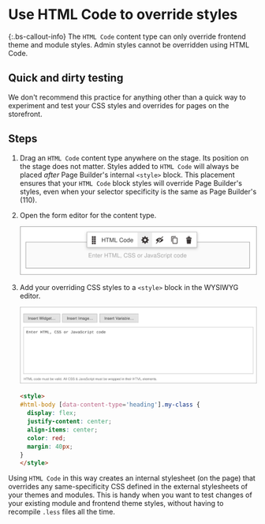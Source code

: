 # Use HTML Code to override styles

{:.bs-callout-info}
The `HTML Code` content type can only override frontend theme and module styles. Admin styles cannot be overridden using HTML Code.

## Quick and dirty testing

We don't recommend this practice for anything other than a quick way to experiment and test your CSS styles and overrides for pages on the storefront.

## Steps

1. Drag an `HTML Code` content type anywhere on the stage. Its position on the stage does not matter. Styles added to `HTML Code` will always be placed _after_ Page Builder's internal `<style>` block. This placement ensures that your `HTML Code` block styles will override Page Builder's styles, even when your selector specificity is the same as Page Builder's (110).

1. Open the form editor for the content type.

   ![CSS selector override pattern](../../images/pagebuilder-html-code-editor.svg)

1. Add your overriding CSS styles to a `<style>` block in the WYSIWYG editor.

   ![CSS selector override pattern](../../images/pagebuilder-html-code-wysiwyg.svg)

    ```html
    <style>
    #html-body [data-content-type='heading'].my-class {
      display: flex;
      justify-content: center;
      align-items: center;
      color: red;
      margin: 40px;
    }
    </style>
    ```

Using `HTML Code` in this way creates an internal stylesheet (on the page) that overrides any same-specificity CSS defined in the external stylesheets of your themes and modules. This is handy when you want to test changes of your existing module and frontend theme styles, without having to recompile `.less` files all the time.
